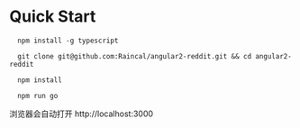 # Quick Start
```
  npm install -g typescript

  git clone git@github.com:Raincal/angular2-reddit.git && cd angular2-reddit
  
  npm install

  npm run go
```
浏览器会自动打开 http://localhost:3000